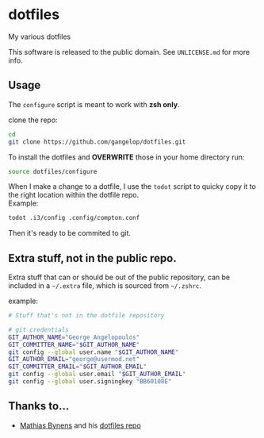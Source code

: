 dotfiles
========

My various dotfiles

This software is released to the public domain. See `UNLICENSE.md` for more info.

## Usage

The `configure` script is meant to work with **zsh only**.

clone the repo:
```bash
cd
git clone https://github.com/gangelop/dotfiles.git
```
To install the dotfiles and **OVERWRITE** those in your home directory run:
```bash
source dotfiles/configure
```

When I make a change to a dotfile, I use the `todot` script to quicky copy it to the right location within the dotfile repo.  
Example:
```bash
todot .i3/config .config/compton.conf
```

Then it's ready to be commited to git.

## Extra stuff, not in the public repo.

Extra stuff that can or should be out of the public repository, can be
included in a `~/.extra` file, which is sourced from `~/.zshrc`.

example:
```bash
# Stuff that's not in the dotfile repository

# git credentials
GIT_AUTHOR_NAME="George Angelopoulos"
GIT_COMMITTER_NAME="$GIT_AUTHOR_NAME"
git config --global user.name "$GIT_AUTHOR_NAME"
GIT_AUTHOR_EMAIL="george@usermod.net"
GIT_COMMITTER_EMAIL="$GIT_AUTHOR_EMAIL"
git config --global user.email "$GIT_AUTHOR_EMAIL"
git config --global user.signingkey "BB60108E"
```

## Thanks to...

* [Mathias Bynens](https://github.com/mathiasbynens/) and his [dotfiles repo](https://github.com/mathiasbynens/dotfiles)
